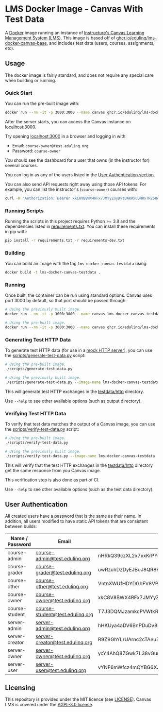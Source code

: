 # LMS Docker Image - Canvas With Test Data

A [Docker](https://en.wikipedia.org/wiki/Docker_(software)) image running an instance of
[Instructure's Canvas Learning Management System (LMS)](https://en.wikipedia.org/wiki/Instructure).
This image is based off of [ghcr.io/edulinq/lms-docker-canvas-base](https://github.com/edulinq/lms-docker-canvas-base),
and includes test data (users, courses, assignments, etc).

## Usage

The docker image is fairly standard, and does not require any special care when building or running.

### Quick Start

You can run the pre-built image with:
```sh
docker run --rm -it -p 3000:3000 --name canvas ghcr.io/edulinq/lms-docker-canvas-testdata
```

After the server starts, you can access the Canvas instance on [localhost:3000](http://localhost:3000).

Try opening [localhost:3000](http://localhost:3000) in a browser and logging in with:
 - Email: `course-owner@test.edulinq.org`
 - Password: `course-owner`

You should see the dashboard for a user that owns (in the instructor for) several courses.

You can log in as any of the users listed in the [User Authentication section](#user-authentication).

You can also send API requests right away using those API tokens.
For example, you can list the instructor's (`course-owner`) courses with:
```sh
curl -H 'Authorization: Bearer xkC8V8BWX4RFx7JMYyZuyDvtDAKRxuGHRxTR268eHzXCPYU46vw89DrBADat4n6U' 'http://127.0.0.1:3000/api/v1/courses'
```

### Running Scripts

Running the scripts in this project requires Python >= 3.8 and the dependencies listed in [requirements.txt](requirements.txt).
You can install these requirements in pip with:
```sh
pip install -r requirements.txt -r requirements-dev.txt
```

### Building

You can build an image with the tag `lms-docker-canvas-testdata` using:
```sh
docker build -t lms-docker-canvas-testdata .
```

### Running

Once built, the container can be run using standard options.
Canvas uses port 3000 by default, so that port should be passed through:
```sh
# Using the previously built image.
docker run --rm -it -p 3000:3000 --name canvas lms-docker-canvas-testdata

# Using the pre-built image.
docker run --rm -it -p 3000:3000 --name canvas ghcr.io/edulinq/lms-docker-canvas-testdata
```

### Generating Test HTTP Data

To generate test HTTP data (for use in a [mock HTTP server](https://github.com/edulinq/python-utils/blob/main/edq/testing/httpserver.py)),
you can use the [scripts/generate-test-data.py](scripts/generate-test-data.py) script:
```sh
# Using the pre-built image.
./scripts/generate-test-data.py

# Using the previously built image.
./scripts/generate-test-data.py --image-name lms-docker-canvas-testdata
```

This will generate test HTTP exchanges in the [testdata/http](testdata/http) directory.

Use `--help` to see other available options (such as output directory).

### Verifying Test HTTP Data

To verify that test data matches the output of a Canvas image,
you can use the [scripts/verify-test-data.py](scripts/verify-test-data.py) script:
```sh
# Using the pre-built image.
./scripts/verify-test-data.py

# Using the previously built image.
./scripts/verify-test-data.py --image-name lms-docker-canvas-testdata
```

This will verify that the test HTTP exchanges in the [testdata/http](testdata/http) directory
get the same response from you Canvas image.

This verification step is also done as part of CI.

Use `--help` to see other available options (such as the test data directory).

## User Authentication

All created users have a password that is the same as their name.
In addition, all users modified to have static API tokens that are consistent between builds:

| Name / Password | Email                           | API Token                                                        |
|-----------------|---------------------------------|------------------------------------------------------------------|
| course-admin    | course-admin@test.edulinq.org   | nHRkQ39czXL2x7xxKrPYmvtYTyWJCCHCVRMZTfTfZtJZZWXHnkN9UhnCy37XuYeK |
| course-grader   | course-grader@test.edulinq.org  | uwRzuhDzDyEJBuJ8QR8PRTLAZHRU7ErY6aTtACNtB7tHZNVzLLw2AGZTGLQya9YX |
| course-other    | course-other@test.edulinq.org   | VntnXWUfHDYDGhFV8VPmUrMEVuwJ3JeJ898FFDf7DHkGJ7vmrEW3eJx9cuHukh94 |
| course-owner    | course-owner@test.edulinq.org   | xkC8V8BWX4RFx7JMYyZuyDvtDAKRxuGHRxTR268eHzXCPYU46vw89DrBADat4n6U |
| course-student  | course-student@test.edulinq.org | T7J3DQMJzamkcPVWtkRh6zczx7CHEBy3JGJkvEeavcQyVKDGL9MAkveyJyDuAUEL |
| server-admin    | server-admin@test.edulinq.org   | hHKUya4aDV6BnPDuDv8rL7TBFmxmGuBzTMFRrmFfDNaZM4Wy7WQKfufNt9kW9m3W |
| server-creator  | server-creator@test.edulinq.org | R9Z9GhYLrUArnc2cTAeu3Q7fkBhw7CZtuKB8A9eTVhvHWFKWrDVD769GnNzraAGJ |
| server-owner    | server-owner@test.edulinq.org   | ycY4AhQ8ZGwk7L38vGur9HtG2WXevMcRh62eXU8KAfGRuXaXhXZE2wCthWVzRZn2 |
| server-user     | server-user@test.edulinq.org    | vYNF6mWfcz4mQYBG6XJXeJh8x4WNNeQHkEkVDWAQxc8JBC9GJFwCffP9fznK4QMK |

## Licensing

This repository is provided under the MIT licence (see [LICENSE](./LICENSE)).
Canvas LMS is covered under the [AGPL-3.0 license](https://github.com/instructure/canvas-lms/blob/master/LICENSE).
